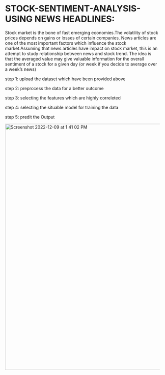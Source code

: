 # STOCK-SENTIMENT-ANALYSIS-USING NEWS HEADLINES:

Stock market is the bone of fast emerging economies.The volatility of stock prices depends on gains or losses of certain companies. News articles are one of the most important factors which influence the stock market.Assuming that news articles have impact on stock market, this is an attempt to study relationship between news and stock trend. The idea is that the averaged value may give valuable information for the overall sentiment of a stock for a given day (or week if you decide to average over a week’s news)

step 1: upload the dataset which have been provided above

step 2: preprocess the data for a better outcome

step 3: selecting the features which are highly correleted

step 4: selecting the situable model for training the data

step 5: predit the Output


<img width="800" alt="Screenshot 2022-12-09 at 1 41 02 PM" src="https://user-images.githubusercontent.com/67418559/206655687-35ad77bf-b536-476c-8ee7-630662c59aa3.png">
